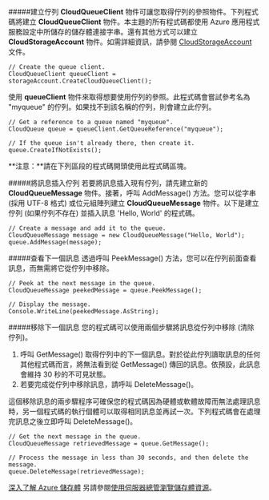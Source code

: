 ﻿#####建立佇列
**CloudQueueClient** 物件可讓您取得佇列的參照物件。下列程式碼將建立 **CloudQueueClient** 物件。本主題的所有程式碼都使用 Azure 應用程式服務設定中所儲存的儲存體連接字串。還有其他方式可以建立 **CloudStorageAccount** 物件。如需詳細資訊，請參閱 [CloudStorageAccount](http://msdn.microsoft.com/library/microsoft.windowsazure.cloudstorageaccount_methods.aspx "CloudStorageAccount") 文件。

	// Create the queue client.
	CloudQueueClient queueClient = storageAccount.CreateCloudQueueClient();

使用 **queueClient** 物件來取得想要使用佇列的參照。此程式碼會嘗試參考名為 "myqueue" 的佇列。如果找不到該名稱的佇列，則會建立此佇列。

	// Get a reference to a queue named "myqueue".
	CloudQueue queue = queueClient.GetQueueReference("myqueue");

	// If the queue isn't already there, then create it.
	queue.CreateIfNotExists();

**注意：**請在下列區段的程式碼開頭使用此程式碼區塊。

#####將訊息插入佇列
若要將訊息插入現有佇列，請先建立新的 **CloudQueueMessage** 物件。接著，呼叫 AddMessage() 方法。您可以從字串 (採用 UTF-8 格式) 或位元組陣列建立 **CloudQueueMessage** 物件。以下是建立佇列 (如果佇列不存在) 並插入訊息  'Hello, World' 的程式碼。

	// Create a message and add it to the queue.
	CloudQueueMessage message = new CloudQueueMessage("Hello, World");
	queue.AddMessage(message);

#####查看下一個訊息
透過呼叫 PeekMessage() 方法，您可以在佇列前面查看訊息，而無需將它從佇列中移除。

	// Peek at the next message in the queue.
	CloudQueueMessage peekedMessage = queue.PeekMessage();

	// Display the message.
	Console.WriteLine(peekedMessage.AsString);

#####移除下一個訊息
您的程式碼可以使用兩個步驟將訊息從佇列中移除 (清除佇列)。 


1. 呼叫 GetMessage() 取得佇列中的下一個訊息。對於從此佇列讀取訊息的任何其他程式碼而言，將無法看到從 GetMessage() 傳回的訊息。依預設，此訊息會維持 30 秒的不可見狀態。 
2.	若要完成從佇列中移除訊息，請呼叫 DeleteMessage()。 

這個移除訊息的兩步驟程序可確保您的程式碼因為硬體或軟體故障而無法處理訊息時，另一個程式碼的執行個體可以取得相同訊息並再試一次。下列程式碼會在處理完訊息之後立即呼叫 DeleteMessage()。

	// Get the next message in the queue.
	CloudQueueMessage retrievedMessage = queue.GetMessage();

	// Process the message in less than 30 seconds, and then delete the message.
	queue.DeleteMessage(retrievedMessage);

[深入了解 Azure 儲存體](http://azure.microsoft.com/documentation/services/storage/)
另請參閱[使用伺服器總管瀏覽儲存體資源](http://msdn.microsoft.com/library/azure/ff683677.aspx)。<!--HONumber=42-->
